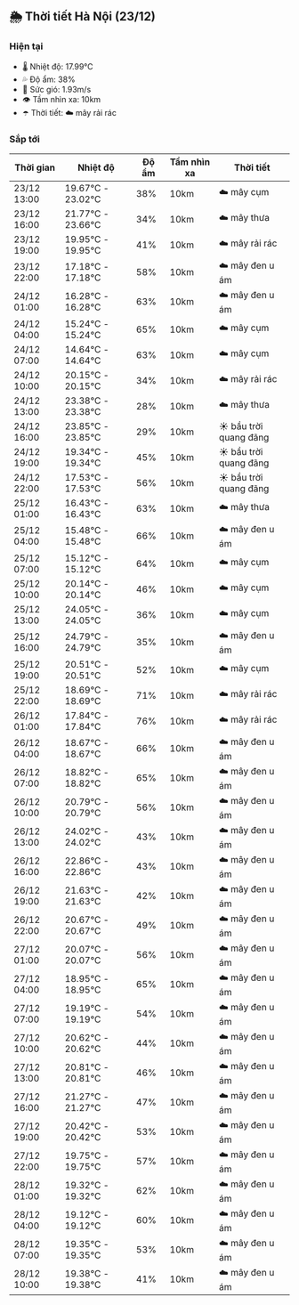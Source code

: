 ## 🌦️ Thời tiết Hà Nội (23/12)

### Hiện tại

- 🌡️ Nhiệt độ: 17.99℃
- 💦 Độ ẩm: 38%
- 💨 Sức gió: 1.93m/s
- 👁️ Tầm nhìn xa: 10km
- ☂️ Thời tiết: ☁️ mây rải rác

### Sắp tới

| Thời gian | Nhiệt độ | Độ ẩm | Tầm nhìn xa | Thời tiết |
| --- | --- | --- | --- | --- |
| 23/12 13:00 | 19.67℃ - 23.02℃ | 38% | 10km | ☁️ mây cụm |
| 23/12 16:00 | 21.77℃ - 23.66℃ | 34% | 10km | ☁️ mây thưa |
| 23/12 19:00 | 19.95℃ - 19.95℃ | 41% | 10km | ☁️ mây rải rác |
| 23/12 22:00 | 17.18℃ - 17.18℃ | 58% | 10km | ☁️ mây đen u ám |
| 24/12 01:00 | 16.28℃ - 16.28℃ | 63% | 10km | ☁️ mây đen u ám |
| 24/12 04:00 | 15.24℃ - 15.24℃ | 65% | 10km | ☁️ mây cụm |
| 24/12 07:00 | 14.64℃ - 14.64℃ | 63% | 10km | ☁️ mây cụm |
| 24/12 10:00 | 20.15℃ - 20.15℃ | 34% | 10km | ☁️ mây rải rác |
| 24/12 13:00 | 23.38℃ - 23.38℃ | 28% | 10km | ☁️ mây thưa |
| 24/12 16:00 | 23.85℃ - 23.85℃ | 29% | 10km | ☀️ bầu trời quang đãng |
| 24/12 19:00 | 19.34℃ - 19.34℃ | 45% | 10km | ☀️ bầu trời quang đãng |
| 24/12 22:00 | 17.53℃ - 17.53℃ | 56% | 10km | ☀️ bầu trời quang đãng |
| 25/12 01:00 | 16.43℃ - 16.43℃ | 63% | 10km | ☁️ mây thưa |
| 25/12 04:00 | 15.48℃ - 15.48℃ | 66% | 10km | ☁️ mây đen u ám |
| 25/12 07:00 | 15.12℃ - 15.12℃ | 64% | 10km | ☁️ mây cụm |
| 25/12 10:00 | 20.14℃ - 20.14℃ | 46% | 10km | ☁️ mây cụm |
| 25/12 13:00 | 24.05℃ - 24.05℃ | 36% | 10km | ☁️ mây cụm |
| 25/12 16:00 | 24.79℃ - 24.79℃ | 35% | 10km | ☁️ mây đen u ám |
| 25/12 19:00 | 20.51℃ - 20.51℃ | 52% | 10km | ☁️ mây cụm |
| 25/12 22:00 | 18.69℃ - 18.69℃ | 71% | 10km | ☁️ mây rải rác |
| 26/12 01:00 | 17.84℃ - 17.84℃ | 76% | 10km | ☁️ mây rải rác |
| 26/12 04:00 | 18.67℃ - 18.67℃ | 66% | 10km | ☁️ mây đen u ám |
| 26/12 07:00 | 18.82℃ - 18.82℃ | 65% | 10km | ☁️ mây đen u ám |
| 26/12 10:00 | 20.79℃ - 20.79℃ | 56% | 10km | ☁️ mây đen u ám |
| 26/12 13:00 | 24.02℃ - 24.02℃ | 43% | 10km | ☁️ mây đen u ám |
| 26/12 16:00 | 22.86℃ - 22.86℃ | 43% | 10km | ☁️ mây đen u ám |
| 26/12 19:00 | 21.63℃ - 21.63℃ | 42% | 10km | ☁️ mây đen u ám |
| 26/12 22:00 | 20.67℃ - 20.67℃ | 49% | 10km | ☁️ mây đen u ám |
| 27/12 01:00 | 20.07℃ - 20.07℃ | 56% | 10km | ☁️ mây đen u ám |
| 27/12 04:00 | 18.95℃ - 18.95℃ | 65% | 10km | ☁️ mây đen u ám |
| 27/12 07:00 | 19.19℃ - 19.19℃ | 54% | 10km | ☁️ mây đen u ám |
| 27/12 10:00 | 20.62℃ - 20.62℃ | 44% | 10km | ☁️ mây đen u ám |
| 27/12 13:00 | 20.81℃ - 20.81℃ | 46% | 10km | ☁️ mây đen u ám |
| 27/12 16:00 | 21.27℃ - 21.27℃ | 47% | 10km | ☁️ mây đen u ám |
| 27/12 19:00 | 20.42℃ - 20.42℃ | 53% | 10km | ☁️ mây đen u ám |
| 27/12 22:00 | 19.75℃ - 19.75℃ | 57% | 10km | ☁️ mây đen u ám |
| 28/12 01:00 | 19.32℃ - 19.32℃ | 62% | 10km | ☁️ mây đen u ám |
| 28/12 04:00 | 19.12℃ - 19.12℃ | 60% | 10km | ☁️ mây đen u ám |
| 28/12 07:00 | 19.35℃ - 19.35℃ | 53% | 10km | ☁️ mây đen u ám |
| 28/12 10:00 | 19.38℃ - 19.38℃ | 41% | 10km | ☁️ mây đen u ám |
